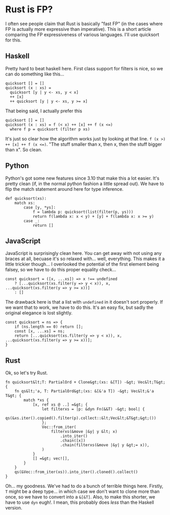 # Rust is FP?


I often see people claim that Rust is basically "fast FP" (in the cases
where FP is actually more expressive than imperative). This is a short
article comparing the FP expressiveness of various languages. I'll use
quicksort for this.

## Haskell

Pretty hard to beat haskell here. First class support for filters is
nice, so we can do something like this...

```
quicksort [] = []
quicksort (x : xs) =
  quicksort [y | y <- xs, y < x]
  ++ [x]
  ++ quicksort [y | y <- xs, y >= x]
```

That being said, I actually prefer this

```
quicksort [] = []
quicksort (x : xs) = f (< x) ++ [x] ++ f (x <=)
  where f p = quicksort (filter p xs)
```

It's just so clear how the algorithm works just by looking at that line.
`f (x >) ++ [x] ++ f (x <=)`. "The stuff smaller than x, then x, then
the stuff bigger than x". So clean.

## Python

Python's got some new features since 3.10 that make this a lot easier.
It's pretty clean (if, in the normal python fashion a little spread
out). We have to flip the match statement around here for type
inference.

```
def quicksort(xs):
    match xs:
        case [y, *ys]:
            f = lambda p: quicksort(list(filter(p, ys)))
            return f(lambda x: x < y) + [y] + f(lambda x: x >= y)
        case _:
            return []
```

## JavaScript

JavaScript is surprisingly clean here. You can get away with not using
any braces at all, becuase it's so relaxed with... well, everything.
This makes it a little trickier though... I overlooked the potential of
the first element being falsey, so we have to do this proper equality
check...

```
const quicksort = ([x, ...xs]) => x !== undefined
    ? [...quicksort(xs.filter(y => y < x)), x, ...quicksort(xs.filter(y => y >= x))]
    : []
```

The drawback here is that a list with `undefined` in it doesn't sort
properly. If we want that to work, we have to do this. It's an easy fix,
but sadly the original elegance is lost slightly.

```
const quicksort = ns => {
    if (ns.length == 0) return [];
    const [x, ...xs] = ns;
    return [...quicksort(xs.filter(y => y < x)), x, ...quicksort(xs.filter(y => y >= x))];
}    
```

## Rust

Ok, so let's try Rust. 

```
fn quicksort&lt;T: PartialOrd + Clone&gt;(xs: &[T]) -&gt; Vec&lt;T&gt; {
    fn qs&lt;'a, T: PartialOrd&gt;(xs: &[&'a T]) -&gt; Vec&lt;&'a T&gt; {
        match *xs {
            [x, ref xs @ ..] =&gt; {
                let filterxs = |p: &dyn Fn(&&T) -&gt; bool| {
                    qs(&xs.iter().copied().filter(p).collect::&lt;Vec&lt;&T&gt;&gt;())
                };
                Vec::from_iter(
                    filterxs(&move |&y| y &lt; x)
                        .into_iter()
                        .chain([x])
                        .chain(filterxs(&move |&y| y &gt;= x)),
                )
            }
            [] =&gt; vec![],
        }
    }
    qs(&Vec::from_iter(xs)).into_iter().cloned().collect()
}
```

Oh... my goodness. We've had to do a bunch of terrible things here.
Firstly, `T` might be a deep type... in which case we don't want to
clone more than once, so we have to convert into a `&[&T]`. Also, to
make this shorter, we have to use `dyn` eugh!. I mean, this probably
does _less_ than the Haskell version.